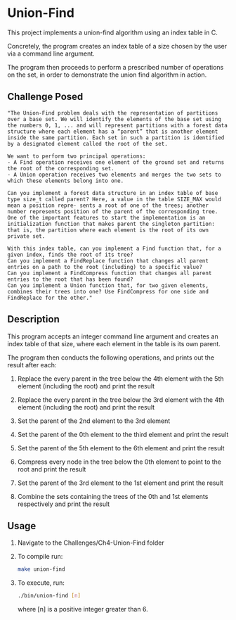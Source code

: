# Union-Find

This project implements a union-find algorithm using an index table in C. 

Concretely, the program creates an index table of a size chosen by the user via a command line argument.

The program then proceeds to perform a prescribed number of operations on the set, in order to demonstrate the union find algorithm in action.


## Challenge Posed

    "The Union-Find problem deals with the representation of partitions over a base set. We will identify the elements of the base set using the numbers 0, 1, ... and will represent partitions with a forest data structure where each element has a “parent” that is another element inside the same partition. Each set in such a partition is identified by a designated element called the root of the set.

    We want to perform two principal operations:
    - A Find operation receives one element of the ground set and returns the root of the corresponding set.
    - A Union operation receives two elements and merges the two sets to which these elements belong into one.

    Can you implement a forest data structure in an index table of base type size_t called parent? Here, a value in the table SIZE_MAX would mean a position repre- sents a root of one of the trees; another number represents position of the parent of the corresponding tree. One of the important features to start the implementation is an initialization function that makes parent the singleton partition: that is, the partition where each element is the root of its own private set.

    With this index table, can you implement a Find function that, for a given index, finds the root of its tree?
    Can you implement a FindReplace function that changes all parent entries on a path to the root (including) to a specific value?
    Can you implement a FindCompress function that changes all parent entries to the root that has been found?
    Can you implement a Union function that, for two given elements, combines their trees into one? Use FindCompress for one side and FindReplace for the other."

## Description

This program accepts an integer command line argument and creates an index table of that size, where each element in the table is its own parent.

The program then conducts the following operations, and prints out the result after each:
1. Replace the every parent in the tree below the 4th element with the 5th element (including the root) and print the result

2. Replace the every parent in the tree below the 3rd element with the 4th element (including the root) and print the result

3. Set the parent of the 2nd element to the 3rd element
    
4. Set the parent of the 0th element to the third element and print the result

5. Set the parent of the 5th element to the 6th element and print the result

6. Compress every node in the tree below the 0th element to point to the root and print the result

7. Set the parent of the 3rd element to the 1st element and print the result

8. Combine the sets containing the trees of the 0th and 1st elements respectively and print the result

## Usage

1. Navigate to the Challenges/Ch4-Union-Find folder

2. To compile run:

    ```bash
    make union-find
    ```

3. To execute, run:

    ```bash
    ./bin/union-find [n]
    ```

    where [n] is a positive integer greater than 6.

